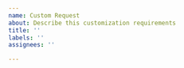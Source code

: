 ```yaml
---
name: Custom Request
about: Describe this customization requirements
title: ''
labels: ''
assignees: ''

---
```



